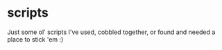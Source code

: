 # scripts

Just some ol' scripts I've used, cobbled together, or found and needed a place to stick 'em :)
